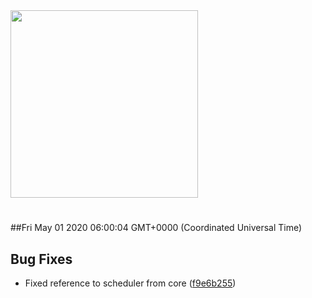 <img width="300px" src="https://sickrage.ca/img/logo-stacked.png" />

# 

##Fri May 01 2020 06:00:04 GMT+0000 (Coordinated Universal Time)


## Bug Fixes
  - Fixed reference to scheduler from core
  ([f9e6b255](https://gitlab-ci-token:8ej-YSw1n4hf4NvaA6xr@git.sickrage.ca/SiCKRAGE/sickrage/commit/f9e6b255eae95d5be54b110c3a6512305ec06dc4))




